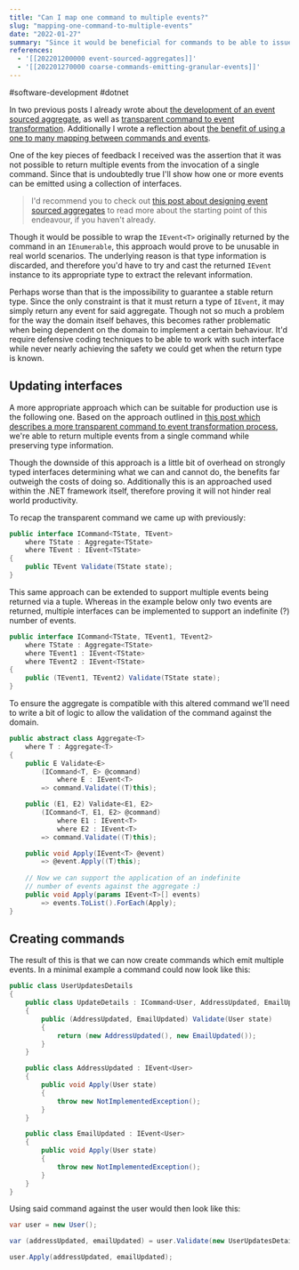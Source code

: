 ```yaml
---
title: "Can I map one command to multiple events?"
slug: "mapping-one-command-to-multiple-events"
date: "2022-01-27"
summary: "Since it would be beneficial for commands to be able to issue multiple events reflecting its behaviour I modified an earlier approach to event sourced aggregates to allow this use-case."
references: 
  - '[[202201200000 event-sourced-aggregates]]'
  - '[[202201270000 coarse-commands-emitting-granular-events]]'
---
```


#software-development #dotnet

In two previous posts I already wrote about [the development of an event sourced aggregate](https://www.corstianboerman.com/blog/2022-01-20/event-sourced-aggregates), as well as [transparent command to event transformation](https://www.corstianboerman.com/blog/2022-01-27/more-transparent-command-to-event-transformation). Additionally I wrote a reflection about [the benefit of using a one to many mapping between commands and events](https://www.corstianboerman.com/blog/2022-01-27/coarse-commands-emitting-granular-events).

One of the key pieces of feedback I received was the assertion that it was not possible to return multiple events from the invocation of a single command. Since that is undoubtedly true I'll show how one or more events can be emitted using a collection of interfaces.

> I'd recommend you to check out [this post about designing event sourced aggregates](https://www.corstianboerman.com/blog/2022-01-20/event-sourced-aggregates) to read more about the starting point of this endeavour, if you haven't already.

Though it would be possible to wrap the `IEvent<T>` originally returned by the command in an `IEnumerable`, this approach would prove to be unusable in real world scenarios. The underlying reason is that type information is discarded, and therefore you'd have to try and cast the returned `IEvent` instance to its appropriate type to extract the relevant information.

Perhaps worse than that is the impossibility to guarantee a stable return type. Since the only constraint is that it must return a type of `IEvent`, it may simply return any event for said aggregate. Though not so much a problem for the way the domain itself behaves, this becomes rather problematic when being dependent on the domain to implement a certain behaviour. It'd require defensive coding techniques to be able to work with such interface while never nearly achieving the safety we could get when the return type is known.

## Updating interfaces
A more appropriate approach which can be suitable for production use is the following one. Based on the approach outlined in [this post which describes a more transparent command to event transformation process](https://www.corstianboerman.com/blog/2022-01-27/more-transparent-command-to-event-transformation), we're able to return multiple events from a single command while preserving type information.

Though the downside of this approach is a little bit of overhead on strongly typed interfaces determining what we can and cannot do, the benefits far outweigh the costs of doing so. Additionally this is an approached used within the .NET framework itself, therefore proving it will not hinder real world productivity.

To recap the transparent command we came up with previously:

```csharp
public interface ICommand<TState, TEvent>
	where TState : Aggregate<TState>
	where TEvent : IEvent<TState>
{
	public TEvent Validate(TState state);
}
```

This same approach can be extended to support multiple events being returned via a tuple. Whereas in the example below only two events are returned, multiple interfaces can be implemented to support an indefinite (?) number of events.

```csharp
public interface ICommand<TState, TEvent1, TEvent2>
	where TState : Aggregate<TState>
	where TEvent1 : IEvent<TState>
	where TEvent2 : IEvent<TState>
{
	public (TEvent1, TEvent2) Validate(TState state);
}
```

To ensure the aggregate is compatible with this altered command we'll need to write a bit of logic to allow the validation of the command against the domain.

```csharp
public abstract class Aggregate<T>
	where T : Aggregate<T>
{		
	public E Validate<E>
		(ICommand<T, E> @command)
			where E : IEvent<T>
		=> command.Validate((T)this);

	public (E1, E2) Validate<E1, E2>
		(ICommand<T, E1, E2> @command)
			where E1 : IEvent<T>
			where E2 : IEvent<T>
		=> command.Validate((T)this);

	public void Apply(IEvent<T> @event)
		=> @event.Apply((T)this);
	
	// Now we can support the application of an indefinite
	// number of events against the aggregate :)
	public void Apply(params IEvent<T>[] events)
		=> events.ToList().ForEach(Apply);
}
```

## Creating commands
The result of this is that we can now create commands which emit multiple events. In a minimal example a command could now look like this:

```csharp
public class UserUpdatesDetails
{
	public class UpdateDetails : ICommand<User, AddressUpdated, EmailUpdated>
	{
		public (AddressUpdated, EmailUpdated) Validate(User state)
		{
			return (new AddressUpdated(), new EmailUpdated());
		}
	}

	public class AddressUpdated : IEvent<User>
	{
		public void Apply(User state)
		{
			throw new NotImplementedException();
		}
	}

	public class EmailUpdated : IEvent<User>
	{
		public void Apply(User state)
		{
			throw new NotImplementedException();
		}
	}
}
```

Using said command against the user would then look like this:

```csharp
var user = new User();

var (addressUpdated, emailUpdated) = user.Validate(new UserUpdatesDetails.UpdateDetails());

user.Apply(addressUpdated, emailUpdated);
```


